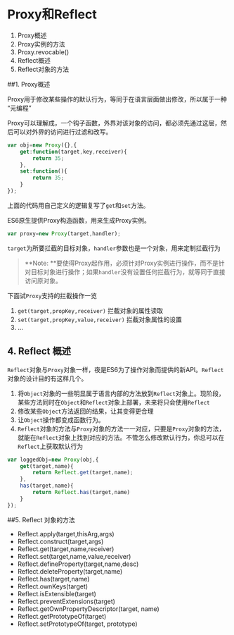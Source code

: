 # Proxy和Reflect

1. Proxy概述
2. Proxy实例的方法
3. Proxy.revocable()
4. Reflect概述
5. Reflect对象的方法

##1. Proxy概述

Proxy用于修改某些操作的默认行为，等同于在语言层面做出修改，所以属于一种 “元编程”

Proxy可以理解成，一个钩子函数，外界对该对象的访问，都必须先通过这层，然后可以对外界的访问进行过滤和改写。

```javascript
var obj=new Proxy({},{
    get:function(target,key,receiver){
        return 35;
    },
    set:function(){
        return 35;
    }
});
```

上面的代码用自己定义的逻辑复写了`get`和`set`方法。

ES6原生提供Proxy构造函数，用来生成Proxy实例。

```javascript
var proxy=new Proxy(target,handler);
```

`target`为所要拦截的目标对象，`handler`参数也是一个对象，用来定制拦截行为

>**Note: **要使得Proxy起作用，必须针对Proxy实例进行操作，而不是针对目标对象进行操作；如果`handler`没有设置任何拦截行为，就等同于直接访问原对象。

下面试`Proxy`支持的拦截操作一览

1. `get(target,propKey,receiver)` 拦截对象的属性读取
2. `set(target,propKey,value,receiver)` 拦截对象属性的设置
3. ...

## 4. Reflect 概述

`Reflect`对象与`Proxy`对象一样，夜是ES6为了操作对象而提供的新API。`Reflect`对象的设计目的有这样几个。

1. 将`Object`对象的一些明显属于语言内部的方法放到`Reflect`对象上。现阶段，某些方法同时在`Object`和`Reflect`对象上部署，未来将只会使用`Reflect` 
2. 修改某些`Object`方法返回的结果，让其变得更合理
3. 让`Object`操作都变成函数行为。
4. `Reflect`对象的方法与`Proxy`对象的方法一一对应，只要是`Proxy`对象的方法，就能在`Reflect`对象上找到对应的方法。不管怎么修改默认行为，你总可以在`Reflect`上获取默认行为

```javascript
var loggedObj=new Proxy(obj,{
    get(target,name){
        return Reflect.get(target,name);
    },
    has(target,name){
        return Reflect.has(target,name)
    }
});
```


##5. Reflect 对象的方法

- Reflect.apply(target,thisArg,args)
- Reflect.construct(target,args)
- Reflect.get(target,name,receiver)
- Reflect.set(target,name,value,receiver)
- Reflect.defineProperty(target,name,desc)
- Reflect.deleteProperty(target,name)
- Reflect.has(target,name)
- Reflect.ownKeys(target)
- Reflect.isExtensible(target)
- Reflect.preventExtensions(target)
- Reflect.getOwnPropertyDescriptor(target, name)
- Reflect.getPrototypeOf(target)
- Reflect.setPrototypeOf(target, prototype)